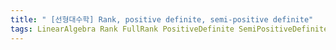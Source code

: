 ```yaml
---
title: " [선형대수학] Rank, positive definite, semi-positive definite"
tags: LinearAlgebra Rank FullRank PositiveDefinite SemiPositiveDefinite
---
```

